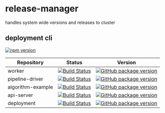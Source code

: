 # release-manager
handles system wide versions and releases to cluster

## deployment cli
[![npm version](https://badge.fury.io/js/%40hkube%2Fhkube.svg)](https://badge.fury.io/js/%40hkube%2Fhkube)

Repository|Status|Version
--- | --- | ---
worker | [![Build Status](https://travis-ci.org/kube-HPC/worker.svg?branch=master)](https://travis-ci.org/kube-HPC/worker) | [![GitHub package version](https://img.shields.io/github/package-json/v/kube-hpc/worker.svg?style=social)](https://github.com/kube-HPC/worker) 
pipeline-driver | [![Build Status](https://travis-ci.org/kube-HPC/pipeline-driver.svg?branch=master)](https://travis-ci.org/kube-HPC/pipeline-driver) | [![GitHub package version](https://img.shields.io/github/package-json/v/kube-hpc/pipeline-driver.svg?style=social)](https://github.com/kube-HPC/pipeline-driver)
algorithm-example | [![Build Status](https://travis-ci.org/kube-HPC/algorithm-example.svg?branch=master)](https://travis-ci.org/kube-HPC/algorithm-example) | [![GitHub package version](https://img.shields.io/github/package-json/v/kube-hpc/algorithm-example.svg?style=social)](https://github.com/kube-HPC/algorithm-example)
api-server | [![Build Status](https://travis-ci.org/kube-HPC/api-server.svg?branch=master)](https://travis-ci.org/kube-HPC/api-server) | [![GitHub package version](https://img.shields.io/github/package-json/v/kube-hpc/api-server.svg?style=social)](https://github.com/kube-HPC/api-server)
deployment | [![Build Status](https://travis-ci.org/kube-HPC/deployment.svg?branch=master)](https://travis-ci.org/kube-HPC/deployment)  | [![GitHub package version](https://img.shields.io/github/package-json/v/kube-hpc/deployment.svg?style=social)](https://github.com/kube-HPC/deployment)

